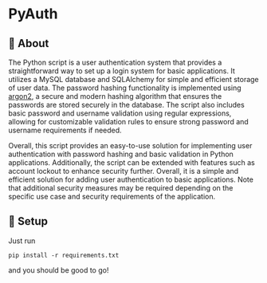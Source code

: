 # PyAuth

## 🧐 About

The Python script is a user authentication system that provides a straightforward way to set up a login system for basic applications. It utilizes a MySQL database and SQLAlchemy for simple and efficient storage of user data. The password hashing functionality is implemented using [argon2](https://en.wikipedia.org/wiki/Argon2), a secure and modern hashing algorithm that ensures the passwords are stored securely in the database. The script also includes basic password and username validation using regular expressions, allowing for customizable validation rules to ensure strong password and username requirements if needed. 

Overall, this script provides an easy-to-use solution for implementing user authentication with password hashing and basic validation in Python applications. Additionally, the script can be extended with features such as account lockout to enhance security further. Overall, it is a simple and efficient solution for adding user authentication to basic applications. Note that additional security measures may be required depending on the specific use case and security requirements of the application.

## 🏁 Setup

Just run
```
pip install -r requirements.txt
```
and you should be good to go!